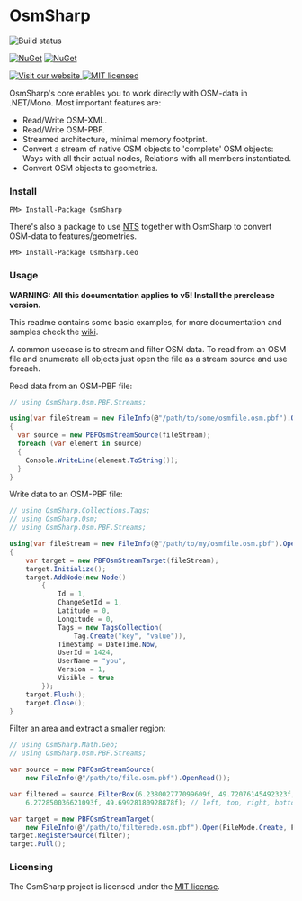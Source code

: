 # OsmSharp

![Build status](http://build.osmsharp.com/app/rest/builds/buildType:(id:OsmSharp_CoreDevelop)/statusIcon)

[![NuGet](https://img.shields.io/nuget/v/OsmSharp.svg?style=flat)](http://www.nuget.org/profiles/OsmSharp)
[![NuGet](https://img.shields.io/nuget/vpre/OsmSharp.svg?style=flat)](http://www.nuget.org/profiles/OsmSharp)

[![Visit our website](https://img.shields.io/badge/website-osmsharp.com-020031.svg) ](http://www.osmsharp.com/)
[![MIT licensed](https://img.shields.io/badge/license-MIT-blue.svg)](https://github.com/OsmSharp/core/blob/develop/LICENSE.md)


OsmSharp's core enables you to work directly with OSM-data in .NET/Mono. Most important features are:

- Read/Write OSM-XML.
- Read/Write OSM-PBF.
- Streamed architecture, minimal memory footprint.
- Convert a stream of native OSM objects to 'complete' OSM objects: Ways with all their actual nodes, Relations with all members instantiated.
- Convert OSM objects to geometries.

### Install

    PM> Install-Package OsmSharp
    
There's also a package to use [NTS](https://github.com/NetTopologySuite/) together with OsmSharp to convert OSM-data to features/geometries.

    PM> Install-Package OsmSharp.Geo

### Usage

**WARNING: All this documentation applies to v5! Install the prerelease version.**

This readme contains some basic examples, for more documentation and samples check the [wiki](https://github.com/OsmSharp/core/wiki).

A common usecase is to stream and filter OSM data. To read from an OSM file and enumerate all objects just open the file as a stream source and use foreach.

Read data from an OSM-PBF file:

```csharp
// using OsmSharp.Osm.PBF.Streams;

using(var fileStream = new FileInfo(@"/path/to/some/osmfile.osm.pbf").OpenRead())
{
  var source = new PBFOsmStreamSource(fileStream);
  foreach (var element in source)
  {
    Console.WriteLine(element.ToString());
  }
}
```

Write data to an OSM-PBF file:

```csharp
// using OsmSharp.Collections.Tags;
// using OsmSharp.Osm;
// using OsmSharp.Osm.PBF.Streams;

using(var fileStream = new FileInfo(@"/path/to/my/osmfile.osm.pbf").OpenRead())
{
	var target = new PBFOsmStreamTarget(fileStream);
	target.Initialize();
	target.AddNode(new Node()
		{
			Id = 1,
			ChangeSetId = 1,
			Latitude = 0,
			Longitude = 0,
			Tags = new TagsCollection(
				Tag.Create("key", "value")),
			TimeStamp = DateTime.Now,
			UserId = 1424,
			UserName = "you",
			Version = 1,
			Visible = true
		});
	target.Flush();
	target.Close();
}
```

Filter an area and extract a smaller region:

```csharp
// using OsmSharp.Math.Geo;
// using OsmSharp.Osm.PBF.Streams;

var source = new PBFOsmStreamSource(
	new FileInfo(@"/path/to/file.osm.pbf").OpenRead());

var filtered = source.FilterBox(6.238002777099609f, 49.72076145492323f, 
	6.272850036621093f, 49.69928180928878f); // left, top, right, bottom

var target = new PBFOsmStreamTarget(
	new FileInfo(@"/path/to/filterede.osm.pbf").Open(FileMode.Create, FileAccess.ReadWrite));
target.RegisterSource(filter);
target.Pull();
```


### Licensing
The OsmSharp project is licensed under the [MIT license](https://github.com/OsmSharp/core/blob/develop/LICENSE.md).
